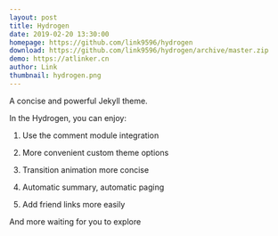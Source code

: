 ```yaml
---
layout: post
title: Hydrogen
date: 2019-02-20 13:30:00
homepage: https://github.com/link9596/hydrogen
download: https://github.com/link9596/hydrogen/archive/master.zip
demo: https://atlinker.cn
author: Link
thumbnail: hydrogen.png
---
```


A concise and powerful Jekyll theme.

In the Hydrogen, you can enjoy:

1. Use the comment module integration

2. More convenient custom theme options

3. Transition animation more concise

4. Automatic summary, automatic paging

5. Add friend links more easily

And more waiting for you to explore
